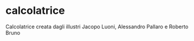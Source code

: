 # calcolatrice
Calcolatrice creata dagli illustri Jacopo Luoni, Alessandro Pallaro e Roberto Bruno

